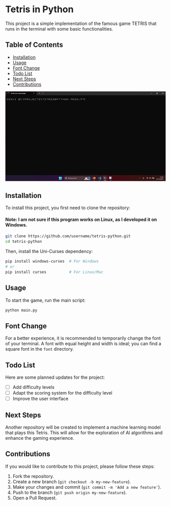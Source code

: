 # Tetris in Python

This project is a simple implementation of the famous game TETRIS that runs in the terminal with some basic functionalities.

## Table of Contents

- [Installation](#installation)
- [Usage](#usage)
- [Font Change](#font-change)
- [Todo List](#todo-list)
- [Next Steps](#next-steps)
- [Contributions](#contributions)

<p align="center">
  <img src="https://github.com/Lancelot65/Tetris/blob/main/video/video_tetris.gif?raw=true" alt="Tetris Example"/>
</p>


## Installation

To install this project, you first need to clone the repository:

#### Note: I am not sure if this program works on Linux, as I developed it on Windows.

```bash
git clone https://github.com/username/tetris-python.git
cd tetris-python
```

Then, install the Uni-Curses dependency:

```bash
pip install windows-curses  # For Windows
# or
pip install curses          # For Linux/Mac
```

## Usage

To start the game, run the main script:

```bash
python main.py
```

## Font Change

For a better experience, it is recommended to temporarily change the font of your terminal. A font with equal height and width is ideal; you can find a square font in the `font` directory.

## Todo List

Here are some planned updates for the project:

- [ ] Add difficulty levels
- [ ] Adapt the scoring system for the difficulty level
- [ ] Improve the user interface

## Next Steps

Another repository will be created to implement a machine learning model that plays this Tetris. This will allow for the exploration of AI algorithms and enhance the gaming experience.

## Contributions

If you would like to contribute to this project, please follow these steps:

1. Fork the repository.
2. Create a new branch (`git checkout -b my-new-feature`).
3. Make your changes and commit (`git commit -m 'Add a new feature'`).
4. Push to the branch (`git push origin my-new-feature`).
5. Open a Pull Request.
